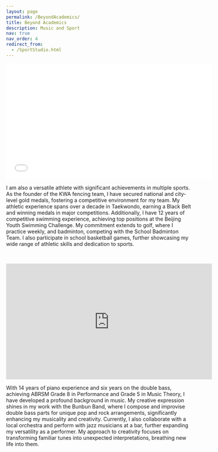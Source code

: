 ```yaml
---
layout: page
permalink: /BeyondAcademics/
title: Beyond Academics
description: Music and Sport
nav: true
nav_order: 4
redirect_from: 
  - /SportStudio.html
---
```


<iframe width="560" height="315" src="/assets/video/show_me.mp4" frameborder="0" allowfullscreen></iframe>

<div>
     <p>I am also a versatile athlete with significant achievements in multiple sports. As the founder of the KWA fencing team, I have secured national and city-level gold medals, fostering a competitive environment for my team. My athletic experience spans over a decade in Taekwondo, earning a Black Belt and winning medals in major competitions. Additionally, I have 12 years of competitive swimming experience, achieving top positions at the Beijing Youth Swimming Challenge. My commitment extends to golf, where I practice weekly, and badminton, competing with the School Badminton Team. I also participate in school basketball games, further showcasing my wide range of athletic skills and dedication to sports. </p>
</div>

<br/>
<div>
 <p><iframe width="560" height="315" src="https://www.youtube.com/embed/5kKguBBqObo" title="" frameBorder="0"   allow="accelerometer; autoplay; clipboard-write; encrypted-media; gyroscope; picture-in-picture; web-share"  allowFullScreen></iframe></p>
  <div>
    <p> With 14 years of piano experience and six years on the double bass, achieving ABRSM Grade 8 in Performance and Grade 5 in Music Theory, I have developed a profound background in music. My creative expression shines in my work with the Bunbun Band, where I compose and improvise double bass parts for unique pop and rock arrangements, significantly enhancing my musicality and creativity. Currently, I also collaborate with a local orchestra and perform with jazz musicians at a bar, further expanding my versatility as a performer. My approach to creativity focuses on transforming familiar tunes into unexpected interpretations, breathing new life into them.</p>
</div>

</div>